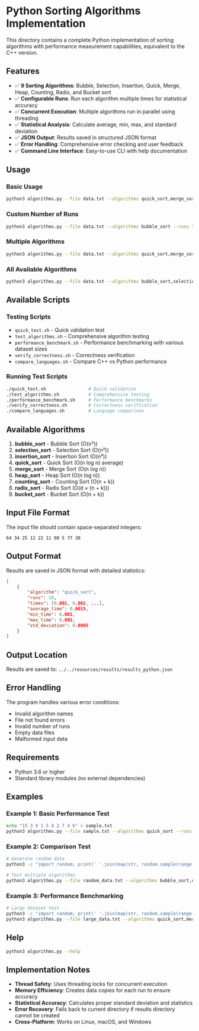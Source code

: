 # Python Sorting Algorithms Implementation

This directory contains a complete Python implementation of sorting algorithms with performance measurement capabilities, equivalent to the C++ version.

## Features

- ✅ **9 Sorting Algorithms**: Bubble, Selection, Insertion, Quick, Merge, Heap, Counting, Radix, and Bucket sort
- ✅ **Configurable Runs**: Run each algorithm multiple times for statistical accuracy
- ✅ **Concurrent Execution**: Multiple algorithms run in parallel using threading
- ✅ **Statistical Analysis**: Calculate average, min, max, and standard deviation
- ✅ **JSON Output**: Results saved in structured JSON format
- ✅ **Error Handling**: Comprehensive error checking and user feedback
- ✅ **Command Line Interface**: Easy-to-use CLI with help documentation

## Usage

### Basic Usage
```bash
python3 algorithms.py --file data.txt --algorithms quick_sort,merge_sort
```

### Custom Number of Runs
```bash
python3 algorithms.py --file data.txt --algorithms bubble_sort --runs 15
```

### Multiple Algorithms
```bash
python3 algorithms.py --file data.txt --algorithms quick_sort,merge_sort,heap_sort --runs 5
```

### All Available Algorithms
```bash
python3 algorithms.py --file data.txt --algorithms bubble_sort,selection_sort,insertion_sort,quick_sort,merge_sort,heap_sort,counting_sort,radix_sort,bucket_sort --runs 10
```

## Available Scripts

### Testing Scripts
- `quick_test.sh` - Quick validation test
- `test_algorithms.sh` - Comprehensive algorithm testing
- `performance_benchmark.sh` - Performance benchmarking with various dataset sizes
- `verify_correctness.sh` - Correctness verification
- `compare_languages.sh` - Compare C++ vs Python performance

### Running Test Scripts
```bash
./quick_test.sh                # Quick validation
./test_algorithms.sh           # Comprehensive testing
./performance_benchmark.sh     # Performance benchmarks
./verify_correctness.sh        # Correctness verification
./compare_languages.sh         # Language comparison
```

## Available Algorithms

1. **bubble_sort** - Bubble Sort (O(n²))
2. **selection_sort** - Selection Sort (O(n²))
3. **insertion_sort** - Insertion Sort (O(n²))
4. **quick_sort** - Quick Sort (O(n log n) average)
5. **merge_sort** - Merge Sort (O(n log n))
6. **heap_sort** - Heap Sort (O(n log n))
7. **counting_sort** - Counting Sort (O(n + k))
8. **radix_sort** - Radix Sort (O(d × (n + k)))
9. **bucket_sort** - Bucket Sort (O(n + k))

## Input File Format

The input file should contain space-separated integers:
```
64 34 25 12 22 11 90 5 77 30
```

## Output Format

Results are saved in JSON format with detailed statistics:

```json
[
    {
        "algorithm": "quick_sort",
        "runs": 10,
        "times": [0.001, 0.002, ...],
        "average_time": 0.0015,
        "min_time": 0.001,
        "max_time": 0.002,
        "std_deviation": 0.0005
    }
]
```

## Output Location

Results are saved to: `../../resources/results/results_python.json`

## Error Handling

The program handles various error conditions:
- Invalid algorithm names
- File not found errors
- Invalid number of runs
- Empty data files
- Malformed input data

## Requirements

- Python 3.6 or higher
- Standard library modules (no external dependencies)

## Examples

### Example 1: Basic Performance Test
```bash
echo "15 3 9 1 5 8 2 7 4 6" > sample.txt
python3 algorithms.py --file sample.txt --algorithms quick_sort --runs 5
```

### Example 2: Comparison Test
```bash
# Generate random data
python3 -c "import random; print(' '.join(map(str, random.sample(range(1, 1001), 100))))" > random_data.txt

# Test multiple algorithms
python3 algorithms.py --file random_data.txt --algorithms bubble_sort,quick_sort,merge_sort --runs 3
```

### Example 3: Performance Benchmarking
```bash
# Large dataset test
python3 -c "import random; print(' '.join(map(str, random.sample(range(1, 10001), 1000))))" > large_data.txt
python3 algorithms.py --file large_data.txt --algorithms quick_sort,merge_sort,heap_sort --runs 10
```

## Help

```bash
python3 algorithms.py --help
```

## Implementation Notes

- **Thread Safety**: Uses threading locks for concurrent execution
- **Memory Efficiency**: Creates data copies for each run to ensure accuracy
- **Statistical Accuracy**: Calculates proper standard deviation and statistics
- **Error Recovery**: Falls back to current directory if results directory cannot be created
- **Cross-Platform**: Works on Linux, macOS, and Windows

